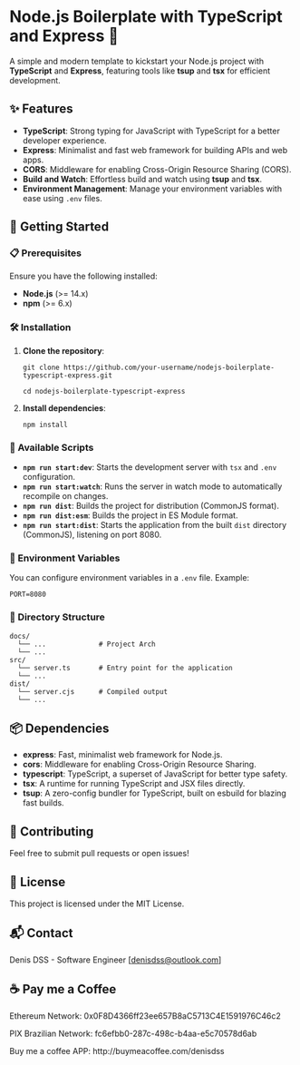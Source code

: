 # Node.js Boilerplate with TypeScript and Express 🚀

A simple and modern template to kickstart your Node.js project with **TypeScript** and **Express**, featuring tools like **tsup** and **tsx** for efficient development.

## ✨ Features

- **TypeScript**: Strong typing for JavaScript with TypeScript for a better developer experience.
- **Express**: Minimalist and fast web framework for building APIs and web apps.
- **CORS**: Middleware for enabling Cross-Origin Resource Sharing (CORS).
- **Build and Watch**: Effortless build and watch using **tsup** and **tsx**.
- **Environment Management**: Manage your environment variables with ease using `.env` files.

## 🚀 Getting Started

### 📋 Prerequisites

Ensure you have the following installed:

- **Node.js** (>= 14.x)
- **npm** (>= 6.x)

### 🛠 Installation

1. **Clone the repository**:

   `git clone https://github.com/your-username/nodejs-boilerplate-typescript-express.git`
   
   `cd nodejs-boilerplate-typescript-express`

2. **Install dependencies**:

   `npm install`

### 🔧 Available Scripts

- **`npm run start:dev`**: Starts the development server with `tsx` and `.env` configuration.
- **`npm run start:watch`**: Runs the server in watch mode to automatically recompile on changes.
- **`npm run dist`**: Builds the project for distribution (CommonJS format).
- **`npm run dist:esm`**: Builds the project in ES Module format.
- **`npm run start:dist`**: Starts the application from the built `dist` directory (CommonJS), listening on port 8080.

### 🌱 Environment Variables

You can configure environment variables in a `.env` file. Example:

```
PORT=8080
```

### 📂 Directory Structure

```
docs/
  └── ...             # Project Arch
  └── ...
src/
  └── server.ts       # Entry point for the application
  └── ...
dist/
  └── server.cjs      # Compiled output
  └── ...
```

## 📦 Dependencies

- **express**: Fast, minimalist web framework for Node.js.
- **cors**: Middleware for enabling Cross-Origin Resource Sharing.
- **typescript**: TypeScript, a superset of JavaScript for better type safety.
- **tsx**: A runtime for running TypeScript and JSX files directly.
- **tsup**: A zero-config bundler for TypeScript, built on esbuild for blazing fast builds.

## 🤝 Contributing

Feel free to submit pull requests or open issues!

## 📜 License

This project is licensed under the MIT License.

## 📬 Contact

Denis DSS - Software Engineer
[[denisdss@outlook.com](mailto\:denisdss@outlook.com)]

## ☕ Pay me a Coffee

Ethereum Network: 0x0F8D4366ff23ee657B8aC5713C4E1591976C46c2

PIX Brazilian Network: fc6efbb0-287c-498c-b4aa-e5c70578d6ab

Buy me a coffee APP: http\://buymeacoffee.com/denisdss
